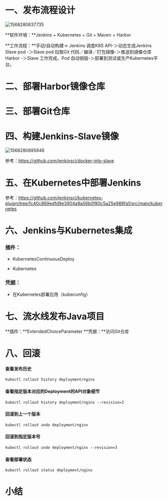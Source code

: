 # 一、发布流程设计



![1568280837735](assets/1568280837735.png)



**软件环境：**Jenkins + Kubernetes + Git + Maven + Harbor

**工作流程：**手动/自动构建-> Jenkins 调度K8S API-＞动态生成Jenkins Slave pod -＞Slave pod 拉取Git 代码／编译／打包镜像-＞推送到镜像仓库Harbor -＞Slave 工作完成，Pod 自动销毁-＞部署到测试或生产Kubernetes平台。





# 二、部署Harbor镜像仓库

# 三、部署Git仓库

# 四、构建Jenkins-Slave镜像

![1568280895846](assets/1568280895846.png)

参考：https://github.com/jenkinsci/docker-jnlp-slave

# 五、在Kubernetes中部署Jenkins

参考：https://github.com/jenkinsci/kubernetes-plugin/tree/fc40c869edfd9e3904a9a56b0f80c5a25e988fa1/src/main/kubernetes

# 六、Jenkins与Kubernetes集成



### 插件：

- KubernetesContinuousDeploy

- Kubernetes

### 凭据：

- 在Kubernetes部署应用（kubeconfig）

# 七、流水线发布Java项目



**插件：**ExtendedChoiceParameter
**凭据：**访问Git仓库



# 八、回滚

#### 查看发布历史
```
kubectl rollout history deployment/nginx
```

#### 查看指定版本对应的Deployment的API对象细节
```
kubectl rollout history deployment/nginx --revision=3
```

#### 回滚到上一个版本
```
kubectl rollout undo deployment/nginx
```

#### 回滚到指定版本号
```
kubectl rollout undo deployment/nginx --revision=3
```

#### 查看部署状态
```
kubectl rollout status deployment/nginx
```

# 小结

